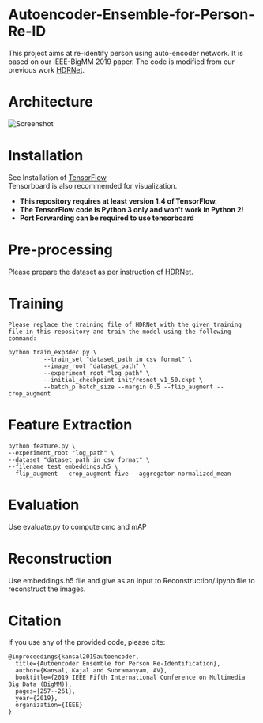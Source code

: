 # Autoencoder-Ensemble-for-Person-Re-ID
This project aims at re-identify person using auto-encoder network. It is based on our IEEE-BigMM 2019 paper. 
The code is modified from our previous work [HDRNet](https://github.com/kajal15003/HDRNet.git).

# Architecture
![Screenshot](architecture.jpg)


# Installation
See Installation of [TensorFlow](https://www.tensorflow.org/) \
Tensorboard is also recommended for visualization.
- **This repository requires at least version 1.4 of TensorFlow.**
- **The TensorFlow code is Python 3 only and won't work in Python 2!**
- **Port Forwarding can be required to use tensorboard**

# Pre-processing

Please prepare the dataset as per instruction of [HDRNet](https://github.com/kajal15003/HDRNet.git).

# Training
```
Please replace the training file of HDRNet with the given training file in this repository and train the model using the following command:

python train_exp3dec.py \
          --train_set "dataset_path in csv format" \
          --image_root "dataset_path" \
          --experiment_root "log_path" \
          --initial_checkpoint init/resnet_v1_50.ckpt \
          --batch_p batch_size --margin 0.5 --flip_augment --crop_augment
```
# Feature Extraction
```
python feature.py \
--experiment_root "log_path" \
--dataset "dataset_path in csv format" \
--filename test_embeddings.h5 \
--flip_augment --crop_augment five --aggregator normalized_mean
```

# Evaluation
Use evaluate.py to compute cmc and mAP

# Reconstruction
Use embeddings.h5 file and give as an input to Reconstruction/.ipynb file to reconstruct the images.

# Citation
If you use any of the provided code, please cite:
```
@inproceedings{kansal2019autoencoder,
  title={Autoencoder Ensemble for Person Re-Identification},
  author={Kansal, Kajal and Subramanyam, AV},
  booktitle={2019 IEEE Fifth International Conference on Multimedia Big Data (BigMM)},
  pages={257--261},
  year={2019},
  organization={IEEE}
}
```
